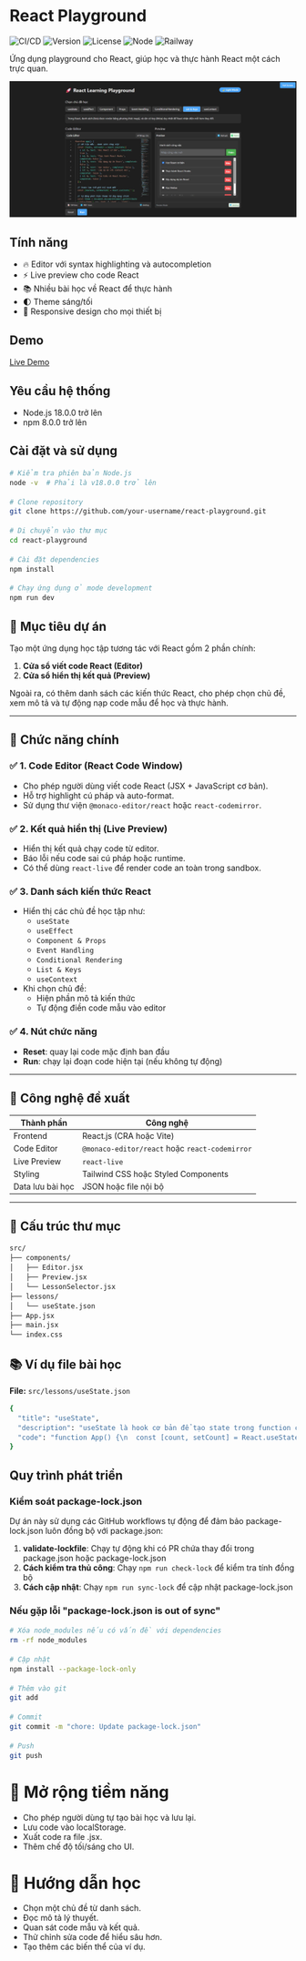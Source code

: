 # React Playground

![CI/CD](https://img.shields.io/github/actions/workflow/status/Phune23/react-playground/ci-cd.yml?branch=main&label=CI%2FCD)
![Version](https://img.shields.io/badge/version-1.0.2-blue.svg)
![License](https://img.shields.io/badge/license-MIT-green.svg)
![Node](https://img.shields.io/badge/node-%3E%3D18.0.0-brightgreen)
![Railway](https://img.shields.io/badge/Railway-Deployed-success)

Ứng dụng playground cho React, giúp học và thực hành React một cách trực quan.

![Screenshot](./readme-img/screenshot1.png)

## Tính năng

- 🔥 Editor với syntax highlighting và autocompletion
- ⚡ Live preview cho code React
- 📚 Nhiều bài học về React để thực hành
- 🌓 Theme sáng/tối
- 📱 Responsive design cho mọi thiết bị

## Demo

[Live Demo](https://react-playground-production.up.railway.app/)

## Yêu cầu hệ thống

- Node.js 18.0.0 trở lên
- npm 8.0.0 trở lên

## Cài đặt và sử dụng

```bash
# Kiểm tra phiên bản Node.js
node -v  # Phải là v18.0.0 trở lên

# Clone repository
git clone https://github.com/your-username/react-playground.git

# Di chuyển vào thư mục
cd react-playground

# Cài đặt dependencies
npm install

# Chạy ứng dụng ở mode development
npm run dev
```

## 🎯 Mục tiêu dự án
Tạo một ứng dụng học tập tương tác với React gồm 2 phần chính:
1. **Cửa sổ viết code React (Editor)**
2. **Cửa sổ hiển thị kết quả (Preview)**

Ngoài ra, có thêm danh sách các kiến thức React, cho phép chọn chủ đề, xem mô tả và tự động nạp code mẫu để học và thực hành.

---

## 🧱 Chức năng chính

### ✅ 1. Code Editor (React Code Window)
- Cho phép người dùng viết code React (JSX + JavaScript cơ bản).
- Hỗ trợ highlight cú pháp và auto-format.
- Sử dụng thư viện `@monaco-editor/react` hoặc `react-codemirror`.

### ✅ 2. Kết quả hiển thị (Live Preview)
- Hiển thị kết quả chạy code từ editor.
- Báo lỗi nếu code sai cú pháp hoặc runtime.
- Có thể dùng `react-live` để render code an toàn trong sandbox.

### ✅ 3. Danh sách kiến thức React
- Hiển thị các chủ đề học tập như:
  - `useState`
  - `useEffect`
  - `Component & Props`
  - `Event Handling`
  - `Conditional Rendering`
  - `List & Keys`
  - `useContext`
- Khi chọn chủ đề:
  - Hiện phần mô tả kiến thức
  - Tự động điền code mẫu vào editor

### ✅ 4. Nút chức năng
- **Reset**: quay lại code mặc định ban đầu
- **Run**: chạy lại đoạn code hiện tại (nếu không tự động)

---

## 🧠 Công nghệ đề xuất

| Thành phần      | Công nghệ                       |
|-----------------|---------------------------------|
| Frontend        | React.js (CRA hoặc Vite)        |
| Code Editor     | `@monaco-editor/react` hoặc `react-codemirror` |
| Live Preview    | `react-live`                    |
| Styling         | Tailwind CSS hoặc Styled Components |
| Data lưu bài học| JSON hoặc file nội bộ           |

---

## 📁 Cấu trúc thư mục 
```bash
src/
├── components/
│   ├── Editor.jsx
│   ├── Preview.jsx
│   └── LessonSelector.jsx
├── lessons/
│   └── useState.json
├── App.jsx
├── main.jsx
└── index.css
```

## 📚 Ví dụ file bài học

**File:** `src/lessons/useState.json`

```bash
{
  "title": "useState",
  "description": "useState là hook cơ bản để tạo state trong function component.",
  "code": "function App() {\n  const [count, setCount] = React.useState(0);\n  return (\n    <div>\n      <p>Bạn đã click {count} lần</p>\n      <button onClick={() => setCount(count + 1)}>Click me</button>\n    </div>\n  );\n}"
}
```

## Quy trình phát triển

### Kiểm soát package-lock.json

Dự án này sử dụng các GitHub workflows tự động để đảm bảo package-lock.json luôn đồng bộ với package.json:

1. **validate-lockfile**: Chạy tự động khi có PR chứa thay đổi trong package.json hoặc package-lock.json
2. **Cách kiểm tra thủ công**: Chạy `npm run check-lock` để kiểm tra tính đồng bộ
3. **Cách cập nhật**: Chạy `npm run sync-lock` để cập nhật package-lock.json

### Nếu gặp lỗi "package-lock.json is out of sync"

```bash
# Xóa node_modules nếu có vấn đề với dependencies
rm -rf node_modules

# Cập nhật 
npm install --package-lock-only

# Thêm vào git
git add 

# Commit
git commit -m "chore: Update package-lock.json"

# Push
git push
```

# 🔮 Mở rộng tiềm năng
- Cho phép người dùng tự tạo bài học và lưu lại.
- Lưu code vào localStorage.
- Xuất code ra file .jsx.
- Thêm chế độ tối/sáng cho UI.

# 📘 Hướng dẫn học
- Chọn một chủ đề từ danh sách.
- Đọc mô tả lý thuyết.
- Quan sát code mẫu và kết quả.
- Thử chỉnh sửa code để hiểu sâu hơn.
- Tạo thêm các biến thể của ví dụ.

